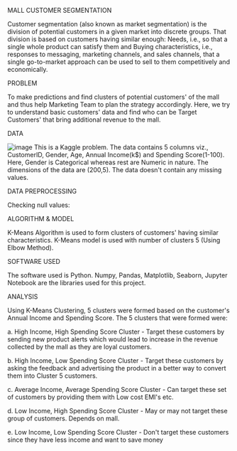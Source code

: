 MALL CUSTOMER SEGMENTATION

Customer segmentation (also known as market segmentation) is the division of potential customers in a given market into discrete groups. That division is based on customers having similar enough: Needs, i.e., so that a single whole product can satisfy them and Buying characteristics, i.e., responses to messaging, marketing channels, and sales channels, that a single go-to-market approach can be used to sell to them competitively and economically. 

PROBLEM

To make predictions and find clusters of potential customers' of the mall and thus help Marketing Team to plan the strategy accordingly. Here, we try to understand basic customers' data and find who can be Target Customers' that bring additional revenue to the mall.

DATA
 
![image](https://user-images.githubusercontent.com/73286521/103289426-27576000-4a0d-11eb-8e48-b8f5b5fe2dbd.png)
This is a Kaggle problem. The data contains 5 columns viz., CustomerID, Gender, Age, Annual Income(k$) and Spending Score(1-100). Here, Gender is Categorical whereas rest are Numeric in nature. The dimensions of the data are (200,5). The data doesn't contain any missing values.

DATA PREPROCESSING

Checking null values:


ALGORITHM & MODEL

K-Means Algorithm is used to form clusters of customers' having similar characteristics. K-Means model is used with number of clusters 5 (Using Elbow Method). 

SOFTWARE USED

The software used is Python. Numpy, Pandas, Matplotlib, Seaborn, Jupyter Notebook are the libraries used for this project.

ANALYSIS

Using K-Means Clustering, 5 clusters were formed based on the customer's Annual Income and Spending Score.
The 5 clusters that were formed were:

a. High Income, High Spending Score Cluster - Target these customers by sending new product alerts which would lead to increase in the revenue collected by the mall as they are loyal customers.

b. High Income, Low Spending Score Cluster - Target these customers by asking the feedback and advertising the product in a better way to convert them into Cluster 5 customers.

c. Average Income, Average Spending Score Cluster - Can target these set of customers by providing them with Low cost EMI's etc.

d. Low Income, High Spending Score Cluster - May or may not target these group of customers. Depends on mall.

e. Low Income, Low Spending Score Cluster - Don't target these customers since they have less income and want to save money
